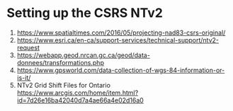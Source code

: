 # Setting up the CSRS NTv2

1. https://www.spatialtimes.com/2016/05/projecting-nad83-csrs-original/
1. https://www.esri.ca/en-ca/support-services/technical-support/ntv2-request
1. https://webapp.geod.nrcan.gc.ca/geod/data-donnees/transformations.php
1. https://www.gpsworld.com/data-collection-of-wgs-84-information-or-is-it/
1. NTv2 Grid Shift Files for Ontario https://www.arcgis.com/home/item.html?id=7d26e16ba42040d7a4ae66a4e02d16a0
